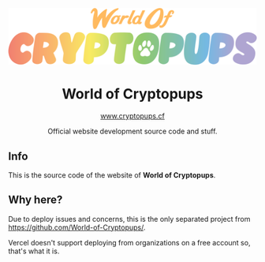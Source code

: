<div align="center">
    <img src="./public/logo.png" />
    <h1>World of Cryptopups</h1>
    <a href="https://www.cryptopups.cf/" target="_blank" rel="noreferrer">www.cryptopups.cf</a>
    <p>Official website development source code and stuff.</p>
</div>

## Info

This is the source code of the website of **World of Cryptopups**.

## Why here?

Due to deploy issues and concerns, this is the only separated project from https://github.com/World-of-Cryptopups/.

Vercel doesn't support deploying from organizations on a free account so, that's what it is.
